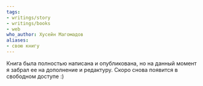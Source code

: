 ```yaml
---
tags:
- writings/story
- writings/books
- web
who_author: Хусейн Магомадов
aliases:
- свою книгу
---
```


Книга была полностью написана и опубликована, но на данный момент я забрал ее на дополнение и редактуру. Скоро снова появится в свободном доступе :)
